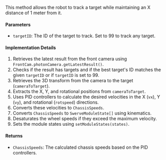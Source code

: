 This method allows the robot to track a target while maintaining an X distance of 1 meter from it.

#### Parameters

- `targetID`: The ID of the target to track. Set to 99 to track any target.

#### Implementation Details

1. Retrieves the latest result from the front camera using `FrontCam.photonCamera.getLatestResult()`.
2. Checks if the result has targets and if the best target's ID matches the given `targetID` or if `targetID` is set to 99.
3. Retrieves the 3D transform from the camera to the target (`cameraToTarget`).
4. Extracts the X, Y, and rotational positions from `cameraToTarget`.
5. Uses PID controllers to calculate the desired velocities in the X (`vx`), Y (`vy`), and rotational (`rotspeed`) directions.
6. Converts these velocities to `ChassisSpeeds`.
7. Converts `ChassisSpeeds` to `SwerveModuleState[]` using kinematics.
8. Desaturates the wheel speeds if they exceed the maximum velocity.
9. Sets the module states using `setModuleStates(states)`.

#### Returns

- `ChassisSpeeds`: The calculated chassis speeds based on the PID controllers.